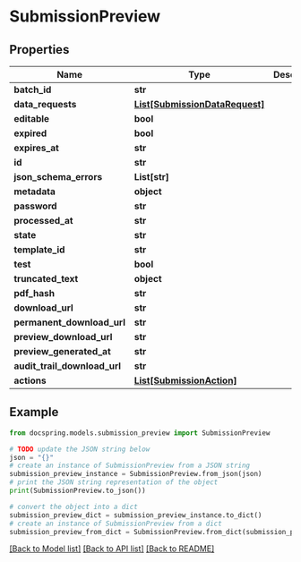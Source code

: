 # SubmissionPreview


## Properties

Name | Type | Description | Notes
------------ | ------------- | ------------- | -------------
**batch_id** | **str** |  | 
**data_requests** | [**List[SubmissionDataRequest]**](SubmissionDataRequest.md) |  | 
**editable** | **bool** |  | 
**expired** | **bool** |  | 
**expires_at** | **str** |  | 
**id** | **str** |  | 
**json_schema_errors** | **List[str]** |  | 
**metadata** | **object** |  | 
**password** | **str** |  | 
**processed_at** | **str** |  | 
**state** | **str** |  | 
**template_id** | **str** |  | 
**test** | **bool** |  | 
**truncated_text** | **object** |  | 
**pdf_hash** | **str** |  | 
**download_url** | **str** |  | 
**permanent_download_url** | **str** |  | 
**preview_download_url** | **str** |  | 
**preview_generated_at** | **str** |  | 
**audit_trail_download_url** | **str** |  | 
**actions** | [**List[SubmissionAction]**](SubmissionAction.md) |  | 

## Example

```python
from docspring.models.submission_preview import SubmissionPreview

# TODO update the JSON string below
json = "{}"
# create an instance of SubmissionPreview from a JSON string
submission_preview_instance = SubmissionPreview.from_json(json)
# print the JSON string representation of the object
print(SubmissionPreview.to_json())

# convert the object into a dict
submission_preview_dict = submission_preview_instance.to_dict()
# create an instance of SubmissionPreview from a dict
submission_preview_from_dict = SubmissionPreview.from_dict(submission_preview_dict)
```
[[Back to Model list]](../README.md#documentation-for-models) [[Back to API list]](../README.md#documentation-for-api-endpoints) [[Back to README]](../README.md)


